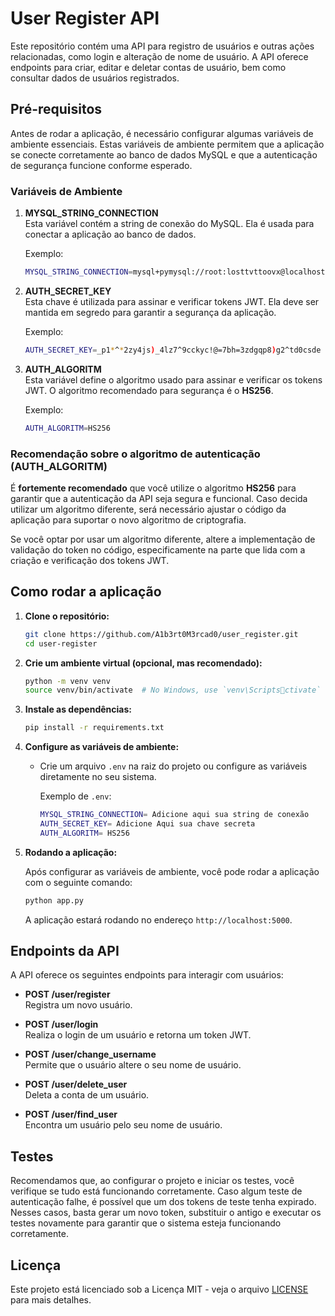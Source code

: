 
# User Register API

Este repositório contém uma API para registro de usuários e outras ações relacionadas, como login e alteração de nome de usuário. A API oferece endpoints para criar, editar e deletar contas de usuário, bem como consultar dados de usuários registrados.

## Pré-requisitos

Antes de rodar a aplicação, é necessário configurar algumas variáveis de ambiente essenciais. Estas variáveis de ambiente permitem que a aplicação se conecte corretamente ao banco de dados MySQL e que a autenticação de segurança funcione conforme esperado.

### Variáveis de Ambiente

1. **MYSQL_STRING_CONNECTION**  
   Esta variável contém a string de conexão do MySQL. Ela é usada para conectar a aplicação ao banco de dados.

   Exemplo:
   ```bash
   MYSQL_STRING_CONNECTION=mysql+pymysql://root:losttvttoovx@localhost:3306/register
   ```

2. **AUTH_SECRET_KEY**  
   Esta chave é utilizada para assinar e verificar tokens JWT. Ela deve ser mantida em segredo para garantir a segurança da aplicação.

   Exemplo:
   ```bash
   AUTH_SECRET_KEY=_p1*^*2zy4js)_4lz7^9cckyc!@=7bh=3zdgqp8)g2^td0csde
   ```

3. **AUTH_ALGORITM**  
   Esta variável define o algoritmo usado para assinar e verificar os tokens JWT. O algoritmo recomendado para segurança é o **HS256**.

   Exemplo:
   ```bash
   AUTH_ALGORITM=HS256
   ```

### Recomendação sobre o algoritmo de autenticação (AUTH_ALGORITM)

É **fortemente recomendado** que você utilize o algoritmo **HS256** para garantir que a autenticação da API seja segura e funcional. Caso decida utilizar um algoritmo diferente, será necessário ajustar o código da aplicação para suportar o novo algoritmo de criptografia.

Se você optar por usar um algoritmo diferente, altere a implementação de validação do token no código, especificamente na parte que lida com a criação e verificação dos tokens JWT.

## Como rodar a aplicação

1. **Clone o repositório:**

   ```bash
   git clone https://github.com/A1b3rt0M3rcad0/user_register.git
   cd user-register
   ```

2. **Crie um ambiente virtual (opcional, mas recomendado):**

   ```bash
   python -m venv venv
   source venv/bin/activate  # No Windows, use `venv\Scriptsctivate`
   ```

3. **Instale as dependências:**

   ```bash
   pip install -r requirements.txt
   ```

4. **Configure as variáveis de ambiente:**

   - Crie um arquivo `.env` na raiz do projeto ou configure as variáveis diretamente no seu sistema.

     Exemplo de `.env`:

     ```bash
     MYSQL_STRING_CONNECTION= Adicione aqui sua string de conexão
     AUTH_SECRET_KEY= Adicione Aqui sua chave secreta
     AUTH_ALGORITM= HS256
     ```

5. **Rodando a aplicação:**

   Após configurar as variáveis de ambiente, você pode rodar a aplicação com o seguinte comando:

   ```bash
   python app.py
   ```

   A aplicação estará rodando no endereço `http://localhost:5000`.

## Endpoints da API

A API oferece os seguintes endpoints para interagir com usuários:

- **POST /user/register**  
  Registra um novo usuário.
  
- **POST /user/login**  
  Realiza o login de um usuário e retorna um token JWT.

- **POST /user/change_username**  
  Permite que o usuário altere o seu nome de usuário.

- **POST /user/delete_user**  
  Deleta a conta de um usuário.

- **POST /user/find_user**  
  Encontra um usuário pelo seu nome de usuário.

## Testes

Recomendamos que, ao configurar o projeto e iniciar os testes, você verifique se tudo está funcionando corretamente. Caso algum teste de autenticação falhe, é possível que um dos tokens de teste tenha expirado. Nesses casos, basta gerar um novo token, substituir o antigo e executar os testes novamente para garantir que o sistema esteja funcionando corretamente.

## Licença

Este projeto está licenciado sob a Licença MIT - veja o arquivo [LICENSE](LICENSE) para mais detalhes.